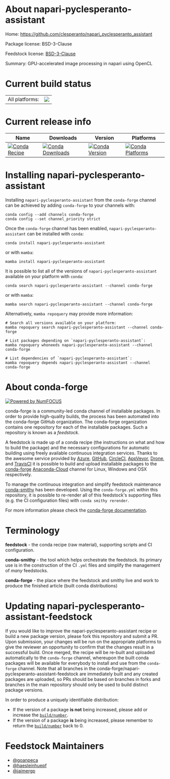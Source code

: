 About napari-pyclesperanto-assistant
====================================

Home: https://github.com/clesperanto/napari_pyclesperanto_assistant

Package license: BSD-3-Clause

Feedstock license: [BSD-3-Clause](https://github.com/conda-forge/napari-pyclesperanto-assistant-feedstock/blob/main/LICENSE.txt)

Summary: GPU-accelerated image processing in napari using OpenCL

Current build status
====================


<table><tr><td>All platforms:</td>
    <td>
      <a href="https://dev.azure.com/conda-forge/feedstock-builds/_build/latest?definitionId=15834&branchName=main">
        <img src="https://dev.azure.com/conda-forge/feedstock-builds/_apis/build/status/napari-pyclesperanto-assistant-feedstock?branchName=main">
      </a>
    </td>
  </tr>
</table>

Current release info
====================

| Name | Downloads | Version | Platforms |
| --- | --- | --- | --- |
| [![Conda Recipe](https://img.shields.io/badge/recipe-napari--pyclesperanto--assistant-green.svg)](https://anaconda.org/conda-forge/napari-pyclesperanto-assistant) | [![Conda Downloads](https://img.shields.io/conda/dn/conda-forge/napari-pyclesperanto-assistant.svg)](https://anaconda.org/conda-forge/napari-pyclesperanto-assistant) | [![Conda Version](https://img.shields.io/conda/vn/conda-forge/napari-pyclesperanto-assistant.svg)](https://anaconda.org/conda-forge/napari-pyclesperanto-assistant) | [![Conda Platforms](https://img.shields.io/conda/pn/conda-forge/napari-pyclesperanto-assistant.svg)](https://anaconda.org/conda-forge/napari-pyclesperanto-assistant) |

Installing napari-pyclesperanto-assistant
=========================================

Installing `napari-pyclesperanto-assistant` from the `conda-forge` channel can be achieved by adding `conda-forge` to your channels with:

```
conda config --add channels conda-forge
conda config --set channel_priority strict
```

Once the `conda-forge` channel has been enabled, `napari-pyclesperanto-assistant` can be installed with `conda`:

```
conda install napari-pyclesperanto-assistant
```

or with `mamba`:

```
mamba install napari-pyclesperanto-assistant
```

It is possible to list all of the versions of `napari-pyclesperanto-assistant` available on your platform with `conda`:

```
conda search napari-pyclesperanto-assistant --channel conda-forge
```

or with `mamba`:

```
mamba search napari-pyclesperanto-assistant --channel conda-forge
```

Alternatively, `mamba repoquery` may provide more information:

```
# Search all versions available on your platform:
mamba repoquery search napari-pyclesperanto-assistant --channel conda-forge

# List packages depending on `napari-pyclesperanto-assistant`:
mamba repoquery whoneeds napari-pyclesperanto-assistant --channel conda-forge

# List dependencies of `napari-pyclesperanto-assistant`:
mamba repoquery depends napari-pyclesperanto-assistant --channel conda-forge
```


About conda-forge
=================

[![Powered by
NumFOCUS](https://img.shields.io/badge/powered%20by-NumFOCUS-orange.svg?style=flat&colorA=E1523D&colorB=007D8A)](https://numfocus.org)

conda-forge is a community-led conda channel of installable packages.
In order to provide high-quality builds, the process has been automated into the
conda-forge GitHub organization. The conda-forge organization contains one repository
for each of the installable packages. Such a repository is known as a *feedstock*.

A feedstock is made up of a conda recipe (the instructions on what and how to build
the package) and the necessary configurations for automatic building using freely
available continuous integration services. Thanks to the awesome service provided by
[Azure](https://azure.microsoft.com/en-us/services/devops/), [GitHub](https://github.com/),
[CircleCI](https://circleci.com/), [AppVeyor](https://www.appveyor.com/),
[Drone](https://cloud.drone.io/welcome), and [TravisCI](https://travis-ci.com/)
it is possible to build and upload installable packages to the
[conda-forge](https://anaconda.org/conda-forge) [Anaconda-Cloud](https://anaconda.org/)
channel for Linux, Windows and OSX respectively.

To manage the continuous integration and simplify feedstock maintenance
[conda-smithy](https://github.com/conda-forge/conda-smithy) has been developed.
Using the ``conda-forge.yml`` within this repository, it is possible to re-render all of
this feedstock's supporting files (e.g. the CI configuration files) with ``conda smithy rerender``.

For more information please check the [conda-forge documentation](https://conda-forge.org/docs/).

Terminology
===========

**feedstock** - the conda recipe (raw material), supporting scripts and CI configuration.

**conda-smithy** - the tool which helps orchestrate the feedstock.
                   Its primary use is in the construction of the CI ``.yml`` files
                   and simplify the management of *many* feedstocks.

**conda-forge** - the place where the feedstock and smithy live and work to
                  produce the finished article (built conda distributions)


Updating napari-pyclesperanto-assistant-feedstock
=================================================

If you would like to improve the napari-pyclesperanto-assistant recipe or build a new
package version, please fork this repository and submit a PR. Upon submission,
your changes will be run on the appropriate platforms to give the reviewer an
opportunity to confirm that the changes result in a successful build. Once
merged, the recipe will be re-built and uploaded automatically to the
`conda-forge` channel, whereupon the built conda packages will be available for
everybody to install and use from the `conda-forge` channel.
Note that all branches in the conda-forge/napari-pyclesperanto-assistant-feedstock are
immediately built and any created packages are uploaded, so PRs should be based
on branches in forks and branches in the main repository should only be used to
build distinct package versions.

In order to produce a uniquely identifiable distribution:
 * If the version of a package **is not** being increased, please add or increase
   the [``build/number``](https://docs.conda.io/projects/conda-build/en/latest/resources/define-metadata.html#build-number-and-string).
 * If the version of a package **is** being increased, please remember to return
   the [``build/number``](https://docs.conda.io/projects/conda-build/en/latest/resources/define-metadata.html#build-number-and-string)
   back to 0.

Feedstock Maintainers
=====================

* [@goanpeca](https://github.com/goanpeca/)
* [@haesleinhuepf](https://github.com/haesleinhuepf/)
* [@jaimergp](https://github.com/jaimergp/)

